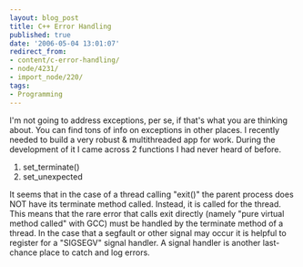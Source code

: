 ```yaml
---
layout: blog_post
title: C++ Error Handling
published: true
date: '2006-05-04 13:01:07'
redirect_from:
- content/c-error-handling/
- node/4231/
- import_node/220/
tags:
- Programming
---
```


I'm not going to address exceptions, per se, if that's what you are thinking about. You can find tons of info on exceptions in other places. I recently needed to build a very robust & multithreaded app for work. During the development of it I came across 2 functions I had never heard of before.

1.  set_terminate()
2.  set_unexpected

It seems that in the case of a thread calling "exit()" the parent process does NOT have its terminate method called. Instead, it is called for the thread. This means that the rare error that calls exit directly (namely "pure virtual method called" with GCC) must be handled by the terminate method of a thread. In the case that a segfault or other signal may occur it is helpful to register for a "SIGSEGV" signal handler. A signal handler is another last-chance place to catch and log errors.
